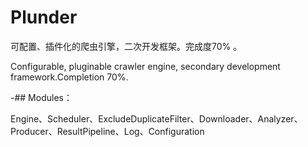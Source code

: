 # Plunder

可配置、插件化的爬虫引擎，二次开发框架。完成度70% 。

Configurable, pluginable crawler engine, secondary development framework.Completion 70%.

-## Modules：

 Engine、Scheduler、ExcludeDuplicateFilter、Downloader、Analyzer、Producer、ResultPipeline、Log、Configuration
